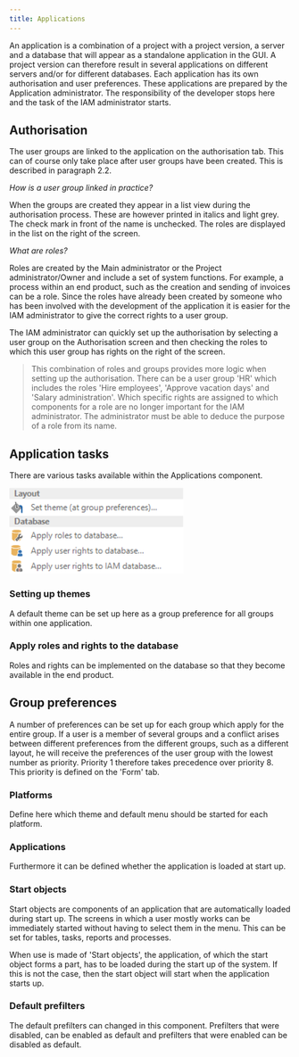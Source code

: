 ```yaml
---
title: Applications
---
```


An application is a combination of a project with a project version, a server and a database that will appear as a standalone application in the GUI. A project version can therefore result in several applications on different servers and/or for different databases. Each application has its own authorisation and user preferences. These applications are prepared by the Application administrator. The responsibility of the developer stops here and the task of the IAM administrator starts.

## Authorisation

The user groups are linked to the application on the authorisation tab. This can of course only take place after user groups have been created. This is described in paragraph 2.2.

*How is a user group linked in practice?*

When the groups are created they appear in a list view during the authorisation process. These are however printed in italics and light grey. The check mark in front of the name is unchecked. The roles are displayed in the list on the right of the screen.

*What are roles?*

Roles are created by the Main administrator or the Project administrator/Owner and include a set of system functions. For example, a process within an end product, such as the creation and sending of invoices can be a role. Since the roles have already been created by someone who has been involved with the development of the application it is easier for the IAM administrator to give the correct rights to a user group.

The IAM administrator can quickly set up the authorisation by selecting a user group on the Authorisation screen and then checking the roles to which this user group has rights on the right of the screen.

> This combination of roles and groups provides more logic when setting up the authorisation. There can be a user group 'HR' which includes the roles 'Hire employees', 'Approve vacation days' and 'Salary administration'. Which specific rights are assigned to which components for a role are no longer important for the IAM administrator. The administrator must be able to deduce the purpose of a role from its name.

## Application tasks

There are various tasks available within the Applications component.

![](../assets/iam_admin/image9.png)



### Setting up themes 

A default theme can be set up here as a group preference for all groups within one application.

### Apply roles and rights to the database 

Roles and rights can be implemented on the database so that they become available in the end product.

## Group preferences

A number of preferences can be set up for each group which apply for the entire group. If a user is a member of several groups and a conflict arises between different preferences from the different groups, such as a different layout, he will receive the preferences of the user group with the lowest number as priority. Priority 1 therefore takes precedence over priority 8. This priority is defined on the 'Form' tab.

### Platforms

Define here which theme and default menu should be started for each platform.

### Applications

Furthermore it can be defined whether the application is loaded at start up.

### Start objects

Start objects are components of an application that are automatically loaded during start up. The screens in which a user mostly works can be immediately started without having to select them in the menu. This can be set for tables, tasks, reports and processes.

When use is made of 'Start objects', the application, of which the start object forms a part, has to be loaded during the start up of the system. If this is not the case, then the start object will start when the application starts up.

### Default prefilters

The default prefilters can changed in this component. Prefilters that were disabled, can be enabled as default and prefilters that were enabled can be disabled as default.